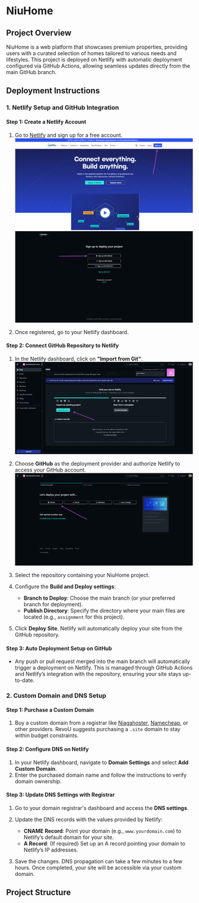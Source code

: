 # NiuHome

## Project Overview
NiuHome is a web platform that showcases premium properties, providing users with a curated selection of homes tailored to various needs and lifestyles. This project is deployed on Netlify with automatic deployment configured via GitHub Actions, allowing seamless updates directly from the main GitHub branch.

## Deployment Instructions

### 1. Netlify Setup and GitHub Integration

#### Step 1: Create a Netlify Account
1. Go to [Netlify](https://www.netlify.com/) and sign up for a free account.
![foto-1](../Assets/1.%20homepage-signup.png)
![foto-2](../Assets/2.%20signup-page.png)

2. Once registered, go to your Netlify dashboard.

#### Step 2: Connect GitHub Repository to Netlify
1. In the Netlify dashboard, click on **"Import from Git"**.
![foto-3](../Assets/3.%20netlify-dashboard.png)

2. Choose **GitHub** as the deployment provider and authorize Netlify to access your GitHub account.
![foto-3](../Assets/4.%20choose-github.png)

3. Select the repository containing your NiuHome project.
4. Configure the **Build and Deploy settings**:
   - **Branch to Deploy**: Choose the main branch (or your preferred branch for deployment).
   - **Publish Directory**: Specify the directory where your main files are located (e.g., `assignment` for this project).

5. Click **Deploy Site**. Netlify will automatically deploy your site from the GitHub repository.

#### Step 3: Auto Deployment Setup on GitHub
- Any push or pull request merged into the main branch will automatically trigger a deployment on Netlify. This is managed through GitHub Actions and Netlify’s integration with the repository, ensuring your site stays up-to-date.

### 2. Custom Domain and DNS Setup

#### Step 1: Purchase a Custom Domain
1. Buy a custom domain from a registrar like [Niagahoster](https://www.niagahoster.co.id/), [Namecheap](https://www.namecheap.com/), or other providers. RevoU suggests purchasing a `.site` domain to stay within budget constraints.

#### Step 2: Configure DNS on Netlify
1. In your Netlify dashboard, navigate to **Domain Settings** and select **Add Custom Domain**.
2. Enter the purchased domain name and follow the instructions to verify domain ownership.

#### Step 3: Update DNS Settings with Registrar
1. Go to your domain registrar's dashboard and access the **DNS settings**.
2. Update the DNS records with the values provided by Netlify:
   - **CNAME Record**: Point your domain (e.g., `www.yourdomain.com`) to Netlify’s default domain for your site.
   - **A Record**: (If required) Set up an A record pointing your domain to Netlify’s IP addresses.

3. Save the changes. DNS propagation can take a few minutes to a few hours. Once completed, your site will be accessible via your custom domain.

## Project Structure
